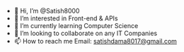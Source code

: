 - 👋 Hi, I’m @Satish8000
- 👀 I’m interested in Front-end & APIs
- 🌱 I’m currently learning Computer Science
- 💞️ I’m looking to collaborate on any IT Companies
- 📫 How to reach me Email: satishdama8017@gmail.com

<!---
Satish8000/Satish8000 is a ✨ special ✨ repository because its `README.md` (this file) appears on your GitHub profile.
You can click the Preview link to take a look at your changes.
--->
